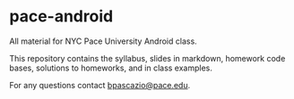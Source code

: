 # pace-android

All material for NYC Pace University Android class.

This repository contains the syllabus, slides in markdown, homework code bases, solutions to homeworks, and in class examples.

For any questions contact <bpascazio@pace.edu>.
